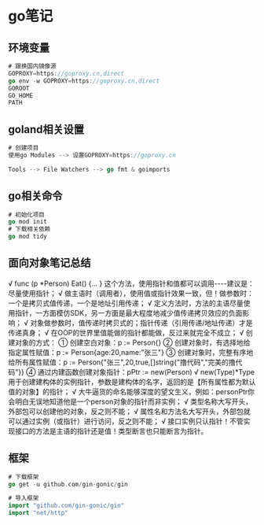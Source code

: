 # go笔记
## 环境变量
``` go
# 跟换国内镜像源
GOPROXY=https://goproxy.cn,direct
go env -w GOPROXY=https://goproxy.cn,direct
GOROOT
GO_HOME
PATH
```
## goland相关设置
``` go
# 创建项目
使用go Modules --> 设置GOPROXY=https://goproxy.cn

Tools --> File Watchers --> go fmt & goimports
```

## go相关命令
``` go
# 初始化项目
go mod init
# 下载相关依赖
go mod tidy

```

## 面向对象笔记总结
√ func (p *Person) Eat() {... } 这个方法，使用指针和值都可以调用----建议是：尽量使用指针；
√ 做主语时（调用者），使用值或指针效果一致，但！做参数时：一个是拷贝式值传递，一个是地址引用传递；
√ 定义方法时，方法的主语尽量使用指针，一方面模仿SDK，另一方面是最大程度地减少值传递拷贝效应的负面影响；
√ 对象做参数时，值传递时拷贝式的；指针传递（引用传递/地址传递）才是传递真身；
√ 在OOP的世界里值能做的指针都能做，反过来就完全不成立；
√ 创建对象的方式：
① 创建空白对象：p := Person{}
② 创建对象时，有选择地给指定属性赋值：p := Person{age:20,name:"张三"}
③ 创建对象时，完整有序地给所有属性赋值：p := Person{"张三",20,true,[]string{"撸代码","完美的撸代码"}}
④ 通过内建函数创建对象指针：pPtr := new(Person)
√ new(Type)*Type用于创建建构体的实例指针，参数是建构体的名字，返回的是【所有属性都为默认值的对象】的指针；
√ 大牛逼货的命名能够深度的望文生义，例如：personPtr你会明白无误地知道他是一个person对象的指针而非实例；
√ 类型名称大写开头，外部包可以创建他的对象，反之则不能；
√ 属性名和方法名大写开头，外部包就可以通过实例（或指针）进行访问，反之则不能；
√ 接口实例只认指针！不管实现接口的方法是主语的指针还是值！类型断言也只能断言为指针。




## 框架
``` go
# 下载框架
go get -u github.com/gin-gonic/gin

# 导入框架
import "github.com/gin-gonic/gin"
import "net/http"
```